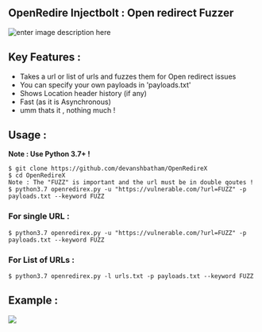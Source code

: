 ## OpenRedire Injectbolt : Open redirect Fuzzer
![enter image description here](https://github.com/prath-10/OpenRedire/blob/main/static/banner.PNG)

## Key Features : 

 - Takes a url or list of urls and fuzzes them for Open redirect issues 
 - You can specify your own payloads in 'payloads.txt'
 - Shows Location header history (if any)
 - Fast (as it is Asynchronous)
 - umm thats it , nothing much  ! 

## Usage : 
**Note : Use Python 3.7+ !** 
```
$ git clone https://github.com/devanshbatham/OpenRedireX
$ cd OpenRedireX
Note : The "FUZZ" is important and the url must be in double qoutes ! 
$ python3.7 openredirex.py -u "https://vulnerable.com/?url=FUZZ" -p payloads.txt --keyword FUZZ
```

### For single URL : 
```
$ python3.7 openredirex.py -u "https://vulnerable.com/?url=FUZZ" -p payloads.txt --keyword FUZZ
```

### For List of URLs : 
```
$ python3.7 openredirex.py -l urls.txt -p payloads.txt --keyword FUZZ
```
## Example : 
![](https://github.com/prath-10/OpenRedire/blob/main/static/example.PNG)



